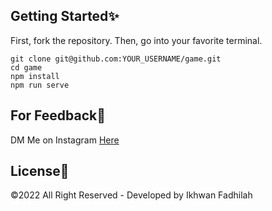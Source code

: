 ## Getting Started✨

First, fork the repository. Then, go into your favorite terminal.

    git clone git@github.com:YOUR_USERNAME/game.git
    cd game
    npm install
    npm run serve

## For Feedback💢

DM Me on Instagram [Here](https://www.instagram.com/dooo_dott/)

## License💎

©2022 All Right Reserved - Developed by Ikhwan Fadhilah
